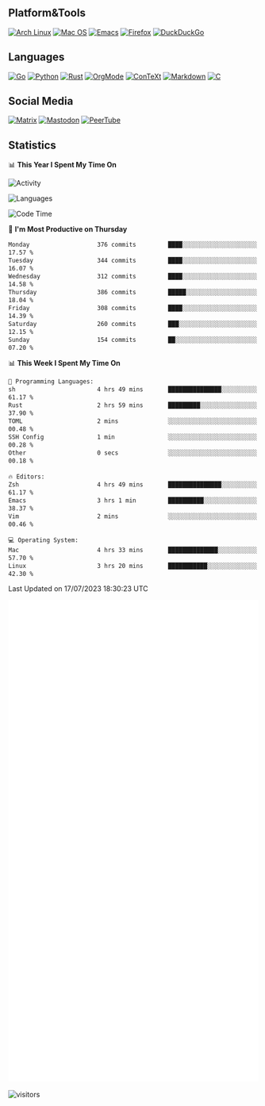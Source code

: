 ## Platform&Tools

[![Arch Linux](https://img.shields.io/badge/ArchLinux-1793D1?logo=arch-linux&logoColor=fff&style=flat-square)](https://archlinux.org/)
[![Mac OS](https://img.shields.io/badge/MacOS-000000?style=flat-square&logo=macos&logoColor=F0F0F0)](https://www.apple.com/macos/)
[![Emacs](https://img.shields.io/badge/Emacs-%237F5AB6.svg?&style=flat-square&logo=gnu-emacs&logoColor=white)](https://www.gnu.org/software/emacs/)
[![Firefox](https://img.shields.io/badge/Firefox-FF7139?style=flat-square&logo=Firefox-Browser&logoColor=white)](https://firefox.com/)
[![DuckDuckGo](https://img.shields.io/badge/DuckDuckGo-DE5833?style=flat-square&logo=DuckDuckGo&logoColor=white)](https://duckduckgo.com/)

## Languages

[![Go](https://img.shields.io/badge/Golang-%2300ADD8.svg?style=flat-square&logo=go&logoColor=white)](https://golang.org/)
[![Python](https://img.shields.io/badge/Python-3670A0?style=flat-square&logo=python&logoColor=ffdd54)](https://www.python.org/)
[![Rust](https://img.shields.io/badge/Rust-%23000000.svg?style=flat-square&logo=rust&logoColor=white)](https://www.rust-lang.org/)
[![OrgMode](https://img.shields.io/badge/OrgMode-%23000000.svg?style=flat-square&logo=org&logoColor=white)](https://orgmode.org/)
[![ConTeXt](https://img.shields.io/badge/ConTeXt-%23008080.svg?style=flat-square&logo=latex&logoColor=white)](https://contextgarden.net/)
[![Markdown](https://img.shields.io/badge/MarkDown-%23000000.svg?style=flat-square&logo=markdown&logoColor=white)](https://daringfireball.net/projects/markdown/)
[![C](https://img.shields.io/badge/C-%2300599C.svg?style=flat-square&logo=c&logoColor=white)](https://www.iso.org/standard/74528.html)

## Social Media
<!--[![Telegram](https://img.shields.io/badge/SteamedFish-2CA5E0?style=social&logo=telegram&logoColor=white)](https://t.me/SteamedFish)-->

[![Matrix](https://img.shields.io/badge/SteamedFish-2CA5E0?style=social&logo=matrix&logoColor=black)](https://matrix.to/#/@i:steamedfish.org)
[![Mastodon](https://img.shields.io/mastodon/follow/109596467238113271?domain=https%3A%2F%2Fmastodon.steamedfish.org%2F&style=social)](https://steamedfish.org/@SteamedFish)
[![PeerTube](https://img.shields.io/badge/PeerTube-23000000.svg?logo=peertube&style=social)](https://peertube.steamedfish.org/)

## Statistics


📊 **This Year I Spent My Time On** 

![Activity](https://wakatime.com/share/@SteamedFish/7529f30a-f1b7-40a4-8d09-e6d855cb7a13.png)

![Languages](https://wakatime.com/share/@SteamedFish/1c5e5366-0e9e-40d8-ac85-d630f61b69c6.svg)

<!--START_SECTION:waka-->
![Code Time](http://img.shields.io/badge/Code%20Time-2%2C540%20hrs%2011%20mins-blue)

📅 **I'm Most Productive on Thursday** 

```text
Monday                   376 commits         ████░░░░░░░░░░░░░░░░░░░░░   17.57 % 
Tuesday                  344 commits         ████░░░░░░░░░░░░░░░░░░░░░   16.07 % 
Wednesday                312 commits         ████░░░░░░░░░░░░░░░░░░░░░   14.58 % 
Thursday                 386 commits         █████░░░░░░░░░░░░░░░░░░░░   18.04 % 
Friday                   308 commits         ████░░░░░░░░░░░░░░░░░░░░░   14.39 % 
Saturday                 260 commits         ███░░░░░░░░░░░░░░░░░░░░░░   12.15 % 
Sunday                   154 commits         ██░░░░░░░░░░░░░░░░░░░░░░░   07.20 % 
```


📊 **This Week I Spent My Time On** 

```text
💬 Programming Languages: 
sh                       4 hrs 49 mins       ███████████████░░░░░░░░░░   61.17 % 
Rust                     2 hrs 59 mins       █████████░░░░░░░░░░░░░░░░   37.90 % 
TOML                     2 mins              ░░░░░░░░░░░░░░░░░░░░░░░░░   00.48 % 
SSH Config               1 min               ░░░░░░░░░░░░░░░░░░░░░░░░░   00.28 % 
Other                    0 secs              ░░░░░░░░░░░░░░░░░░░░░░░░░   00.18 % 

🔥 Editors: 
Zsh                      4 hrs 49 mins       ███████████████░░░░░░░░░░   61.17 % 
Emacs                    3 hrs 1 min         ██████████░░░░░░░░░░░░░░░   38.37 % 
Vim                      2 mins              ░░░░░░░░░░░░░░░░░░░░░░░░░   00.46 % 

💻 Operating System: 
Mac                      4 hrs 33 mins       ██████████████░░░░░░░░░░░   57.70 % 
Linux                    3 hrs 20 mins       ███████████░░░░░░░░░░░░░░   42.30 % 
```


 Last Updated on 17/07/2023 18:30:23 UTC
<!--END_SECTION:waka-->


![Metrics](https://github.com/SteamedFish/SteamedFish/blob/master/github-metrics.svg)


![visitors](https://visitor-badge.laobi.icu/badge?page_id=SteamedFish.SteamedFish)
